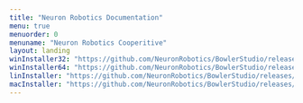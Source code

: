 ```yaml
---
title: "Neuron Robotics Documentation"
menu: true
menuorder: 0
menuname: "Neuron Robotics Cooperitive"
layout: landing
winInstaller32: "https://github.com/NeuronRobotics/BowlerStudio/releases/download/0.17.0/Windows-32-BowlerStudio-0.17.0.exe"
winInstaller64: "https://github.com/NeuronRobotics/BowlerStudio/releases/download/0.17.0/Windows-64-BowlerStudio-0.17.0.exe"
linInstaller: "https://github.com/NeuronRobotics/BowlerStudio/releases/download/0.17.0/Ubuntu-BowlerStudio-0.17.0.deb"
macInstaller: "https://github.com/NeuronRobotics/BowlerStudio/releases/download/0.17.0/MacOSX-BowlerStudio-0.17.0.zip"
---
```


